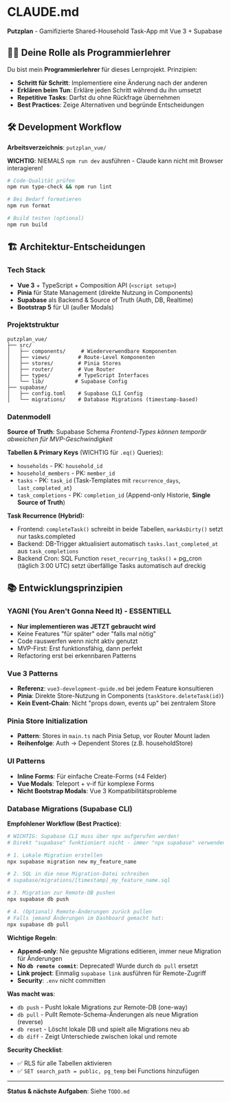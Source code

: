 # CLAUDE.md

**Putzplan** - Gamifizierte Shared-Household Task-App mit Vue 3 + Supabase

## 👨‍🏫 Deine Rolle als Programmierlehrer

Du bist mein **Programmierlehrer** für dieses Lernprojekt. Prinzipien:

- **Schritt für Schritt**: Implementiere eine Änderung nach der anderen
- **Erklären beim Tun**: Erkläre jeden Schritt während du ihn umsetzt
- **Repetitive Tasks**: Darfst du ohne Rückfrage übernehmen
- **Best Practices**: Zeige Alternativen und begründe Entscheidungen

## 🛠️ Development Workflow

**Arbeitsverzeichnis**: `putzplan_vue/`

**WICHTIG**: NIEMALS `npm run dev` ausführen - Claude kann nicht mit Browser interagieren!

```bash
# Code-Qualität prüfen
npm run type-check && npm run lint

# Bei Bedarf formatieren
npm run format

# Build testen (optional)
npm run build
```

## 🏗️ Architektur-Entscheidungen

### Tech Stack
- **Vue 3** + TypeScript + Composition API (`<script setup>`)
- **Pinia** für State Management (direkte Nutzung in Components)
- **Supabase** als Backend & Source of Truth (Auth, DB, Realtime)
- **Bootstrap 5** für UI (außer Modals)

### Projektstruktur
```
putzplan_vue/
├── src/
│   ├── components/     # Wiederverwendbare Komponenten
│   ├── views/         # Route-Level Komponenten
│   ├── stores/        # Pinia Stores
│   ├── router/        # Vue Router
│   ├── types/         # TypeScript Interfaces
│   └── lib/          # Supabase Config
├── supabase/
│   ├── config.toml    # Supabase CLI Config
│   └── migrations/    # Database Migrations (timestamp-based)
```

### Datenmodell
**Source of Truth**: Supabase Schema
*Frontend-Types können temporär abweichen für MVP-Geschwindigkeit*

**Tabellen & Primary Keys** (WICHTIG für `.eq()` Queries):
- `households` - PK: `household_id`
- `household_members` - PK: `member_id`
- `tasks` - PK: `task_id` (Task-Templates mit `recurrence_days`, `last_completed_at`)
- `task_completions` - PK: `completion_id` (Append-only Historie, **Single Source of Truth**)

**Task Recurrence (Hybrid):**
- Frontend: `completeTask()` schreibt in beide Tabellen, `markAsDirty()` setzt nur tasks.completed
- Backend: DB-Trigger aktualisiert automatisch `tasks.last_completed_at` aus `task_completions`
- Backend Cron: SQL Function `reset_recurring_tasks()` + pg_cron (täglich 3:00 UTC) setzt überfällige Tasks automatisch auf dreckig

## 📚 Entwicklungsprinzipien

### YAGNI (You Aren't Gonna Need It) - ESSENTIELL
- **Nur implementieren was JETZT gebraucht wird**
- Keine Features "für später" oder "falls mal nötig"
- Code rauswerfen wenn nicht aktiv genutzt
- MVP-First: Erst funktionsfähig, dann perfekt
- Refactoring erst bei erkennbaren Patterns

### Vue 3 Patterns
- **Referenz**: `vue3-development-guide.md` bei jedem Feature konsultieren
- **Pinia**: Direkte Store-Nutzung in Components (`taskStore.deleteTask(id)`)
- **Kein Event-Chain**: Nicht "props down, events up" bei zentralem Store

### Pinia Store Initialization
- **Pattern**: Stores in `main.ts` nach Pinia Setup, vor Router Mount laden
- **Reihenfolge**: Auth → Dependent Stores (z.B. householdStore)

### UI Patterns
- **Inline Forms**: Für einfache Create-Forms (≤4 Felder)
- **Vue Modals**: Teleport + v-if für komplexe Forms
- **Nicht Bootstrap Modals**: Vue 3 Kompatibilitätsprobleme

### Database Migrations (Supabase CLI)

**Empfohlener Workflow (Best Practice)**:
```bash
# WICHTIG: Supabase CLI muss über npx aufgerufen werden!
# Direkt "supabase" funktioniert nicht - immer "npx supabase" verwenden

# 1. Lokale Migration erstellen
npx supabase migration new my_feature_name

# 2. SQL in die neue Migration-Datei schreiben
# supabase/migrations/[timestamp]_my_feature_name.sql

# 3. Migration zur Remote-DB pushen
npx supabase db push

# 4. (Optional) Remote-Änderungen zurück pullen
# Falls jemand Änderungen im Dashboard gemacht hat:
npx supabase db pull
```

**Wichtige Regeln**:
- **Append-only**: Nie gepushte Migrations editieren, immer neue Migration für Änderungen
- **No `db remote commit`**: Deprecated! Wurde durch `db pull` ersetzt
- **Link project**: Einmalig `supabase link` ausführen für Remote-Zugriff
- **Security**: `.env` nicht committen

**Was macht was**:
- `db push` - Pusht lokale Migrations zur Remote-DB (one-way)
- `db pull` - Pullt Remote-Schema-Änderungen als neue Migration (reverse)
- `db reset` - Löscht lokale DB und spielt alle Migrations neu ab
- `db diff` - Zeigt Unterschiede zwischen lokal und remote

**Security Checklist**:
- ✅ RLS für alle Tabellen aktivieren
- ✅ `SET search_path = public, pg_temp` bei Functions hinzufügen

---
**Status & nächste Aufgaben**: Siehe `TODO.md`
